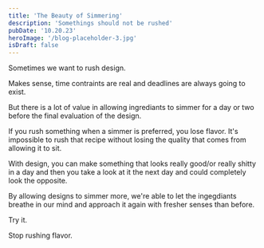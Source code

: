 ```yaml
---
title: 'The Beauty of Simmering'
description: 'Somethings should not be rushed'
pubDate: '10.20.23'
heroImage: '/blog-placeholder-3.jpg'
isDraft: false
---
```


Sometimes we want to rush design.

Makes sense, time contraints are real and deadlines are always going to exist.

But there is a lot of value in allowing ingrediants to simmer for a day or two before the final evaluation of the design.

If you rush something when a simmer is preferred, you lose flavor. It's impossible to rush that recipe without losing the quality that comes from allowing it to sit.

With design, you can make something that looks really good/or really shitty in a day and then you take a look at it the next day and could completely look the opposite.

By allowing designs to simmer more, we're able to let the ingegdiants breathe in our mind and approach it again with fresher senses than before.

Try it.

Stop rushing flavor. 
